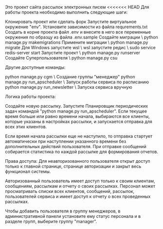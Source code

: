 Это проект сайта рассылок электронных писем
<<<<<<< HEAD
Для работы проекта необходимо выполнить следующие шаги:

Клонировать проект или сделать форк
Запустите виртуальное окружение "env".
Установите зависимости из файла requrements.txt
Создать в корне проекта файл .env и внесите в него все переменные окружения по образцу из файла .env.sample
Создайте миграции \\ python manage.py makemigrations
Примените миграции \\ python manage.py migrate
Для Windows запустите wsl \\ wsl
            запустите редис \\ sudo service redis-server start
Запустите проект \\ python manage.py runserver
Создайте Суперпользователя \\ python manage.py csu

Другие доступные команды:

python manage.py cgm \\ Создание группы "менеджер"
python manage.py run_apscheduler \\  Запуск работы сервиса по расписанию
python manage.py run_newsletter \\  Запуска сервиса вручную

Логика работы проекта:

Создайте новую рассылку. Запустите Планировщик периодических задач командой "python manage.py run_apscheduler". Если текущее время больше или равно времени начала, выбираются все клиенты, которые указаны в 
настройках рассылки, и запускается отправка для всех этих клиентов.

Если время начала рассылки еще не наступило, то отправка стартует автоматически при наступлении указанного времени без 
дополнительных действий пользователя.
При отправке сообщений собирается статистика по каждой рассылке для формирования отчетов.

Права доступа:
Для неавторизованного пользователя открыт доступ только к главной странице, странице авторизации и закрыт весь 
функционал системы.

Авторизованный пользователь имеет доступ только к своим клиентам, сообщениям, рассылкам и отчету о своих рассылках.
Персонал может просматривать списки всех клиентов, сообщений, рассылок, пользователей сервиса и имеет доступ к отчету о 
всех проведенных рассылках.

Чтобы добавить пользователя в группу менеджеров, в административной панели установите ему статус персонала
и в разделе групп, выберите группу "manager".

